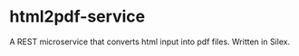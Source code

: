 html2pdf-service
================

A REST microservice that converts html input into pdf files. Written in Silex.
